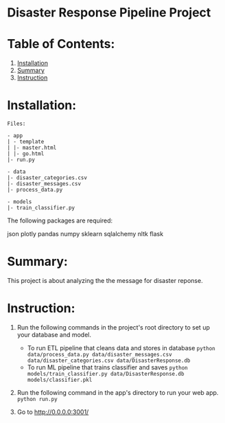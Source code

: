 # Disaster Response Pipeline Project

# Table of Contents:

1. [Installation](#installation)
2. [Summary](#summary)
3. [Instruction](#instruction)


# Installation:

```
Files:

- app
| - template
| |- master.html 
| |- go.html  
|- run.py  

- data
|- disaster_categories.csv  
|- disaster_messages.csv  
|- process_data.py

- models
|- train_classifier.py 
```

The following packages are required:

json
plotly
pandas
numpy
sklearn
sqlalchemy
nltk
flask

# Summary:

This project is about analyzing the the message for disaster reponse.








# Instruction:

1. Run the following commands in the project's root directory to set up your database and model.

    - To run ETL pipeline that cleans data and stores in database
        `python data/process_data.py data/disaster_messages.csv data/disaster_categories.csv data/DisasterResponse.db`
    - To run ML pipeline that trains classifier and saves
        `python models/train_classifier.py data/DisasterResponse.db models/classifier.pkl`

2. Run the following command in the app's directory to run your web app.
    `python run.py`

3. Go to http://0.0.0.0:3001/



